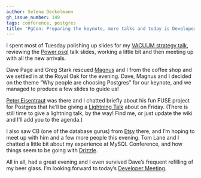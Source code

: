 ```yaml
---
author: Selena Deckelmann
gh_issue_number: 149
tags: conference, postgres
title: 'PgCon: Preparing the keynote, more talks and today is Developer Meeting day'
---
```




I spent most of Tuesday polishing up slides for my [VACUUM strategy talk](http://www.pgcon.org/2009/schedule/events/184.en.html), reviewing the [Power psql](http://www.pgcon.org/2009/schedule/events/167.en.html) talk slides, working a little bit and then meeting up with all the new arrivals.

Dave Page and Greg Stark rescued [Magnus](https://www.hagander.net/blog/getting-started-at-pgcon-143/) and I from the coffee shop and we settled in at the Royal Oak for the evening. Dave, Magnus and I decided on the theme “Why people are choosing Postgres” for our keynote, and we managed to produce a few slides to guide us!

[Peter Eisentraut](http://petereisentraut.blogspot.com/2009/05/pgcon-2009-first-day.html) was there and I chatted briefly about his fun FUSE project for Postgres that he’ll be giving a [Lightning Talk](https://wiki.postgresql.org/wiki/PgCon_2009_Lightning_talks) about on Friday. (There is still time to give a lightning talk, by the way! Find me, or just update the wiki and I’ll add you to the agenda.)

I also saw CB (one of the database gurus) from [Etsy](https://www.etsy.com/) there, and I’m hoping to meet up with him and a few more people this evening. Tom Lane and I chatted a little bit about my experience at MySQL Conference, and how things seem to be going with [Drizzle](https://web.archive.org/web/20090921062046/http://drizzle.org/).

All in all, had a great evening and I even survived Dave’s frequent refilling of my beer glass. I’m looking forward to today’s [Developer Meeting](https://wiki.postgresql.org/wiki/PgCon_2009_Developer_Meeting).


